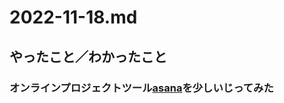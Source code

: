 # 2022-11-18.md

## やったこと／わかったこと

### オンラインプロジェクトツール[asana](https://asana.com/ja/campaign/pac/see?&utm_campaign=Brand--JP--JP--General--All-Device&utm_source=google&utm_medium=pd_cpc_br&gclid=Cj0KCQiA1NebBhDDARIsAANiDD2li_IYco8x5HAtDp1107y8m5_ZSPhfrLTSB0w2oaYFeyoyNw8rqGMaAop9EALw_wcB&gclsrc=aw.ds)を少しいじってみた

